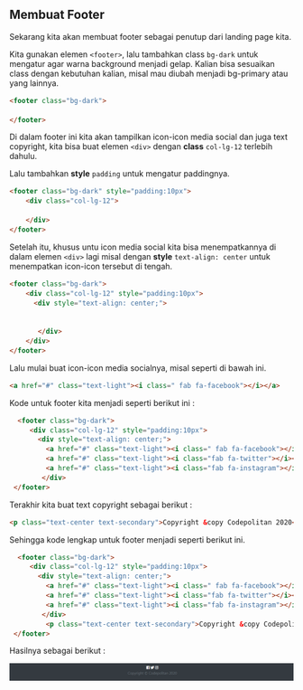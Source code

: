 ## Membuat Footer

Sekarang kita akan membuat footer sebagai penutup dari landing page kita.

Kita gunakan elemen `<footer>`, lalu tambahkan class `bg-dark` untuk mengatur agar warna background menjadi gelap. Kalian bisa sesuaikan class dengan kebutuhan kalian, misal mau diubah menjadi bg-primary atau yang lainnya.

 

```html
<footer class="bg-dark">

</footer>
```

Di dalam footer ini kita akan tampilkan icon-icon media social dan juga text copyright, kita bisa buat elemen `<div>` dengan **class** `col-lg-12` terlebih dahulu.

Lalu tambahkan **style** `padding` untuk mengatur paddingnya.

```html
<footer class="bg-dark" style="padding:10px">
    <div class="col-lg-12">

    </div>
</footer>
```

Setelah itu, khusus untu icon media social kita bisa menempatkannya di dalam elemen `<div>` lagi misal dengan **style** `text-align: center` untuk menempatkan icon-icon tersebut di tengah.

```html
<footer class="bg-dark">
    <div class="col-lg-12" style="padding:10px">
 	  <div style="text-align: center;">
 	  
 	  
 	   </div>
    </div>
</footer>
```

Lalu mulai buat icon-icon media socialnya, misal seperti di bawah ini.

```html
<a href="#" class="text-light"><i class=" fab fa-facebook"></i></a>
```

Kode untuk footer kita menjadi seperti berikut ini :

```html
  <footer class="bg-dark">
     <div class="col-lg-12" style="padding:10px">
       <div style="text-align: center;">
         <a href="#" class="text-light"><i class=" fab fa-facebook"></i></a>
         <a href="#" class="text-light"><i class="fab fa-twitter"></i></a>
         <a href="#" class="text-light"><i class="fab fa-instagram"></i></a>
        </div>
 </footer>
```

Terakhir kita buat text copyright sebagai berikut :

```html
<p class="text-center text-secondary">Copyright &copy Codepolitan 2020</p> 
```

Sehingga kode lengkap untuk footer menjadi seperti berikut ini.

```html
  <footer class="bg-dark">
     <div class="col-lg-12" style="padding:10px">
       <div style="text-align: center;">
         <a href="#" class="text-light"><i class=" fab fa-facebook"></i></a>
         <a href="#" class="text-light"><i class="fab fa-twitter"></i></a>
         <a href="#" class="text-light"><i class="fab fa-instagram"></i></a>
        </div>
         <p class="text-center text-secondary">Copyright &copy Codepolitan 2020</p> 
 </footer>
```

Hasilnya sebagai berikut :

![](../assets/images/footer.png)

